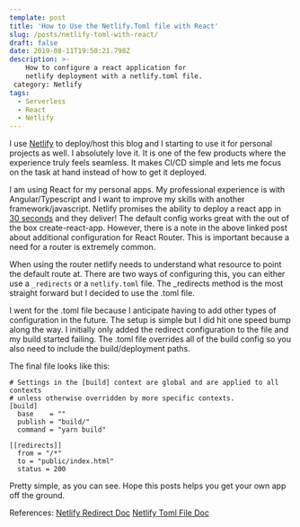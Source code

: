 ```yaml
---
template: post
title: 'How to Use the Netlify.Toml file with React'
slug: /posts/netlify-toml-with-react/
draft: false
date: 2019-08-11T19:50:21.798Z
description: >-
    How to configure a react application for 
    netlify deployment with a netlify.toml file.
 category: Netlify
tags:
  - Serverless
  - React
  - Netlify
---
```

I use [Netlify](https://netlify.com) to deploy/host this blog and I starting to use it for personal projects as well. I absolutely love it. It is one of the few products where the experience truly feels seamless. It makes CI/CD simple and lets me focus on the task at hand instead of how to get it deployed. 

I am using React for my personal apps. My professional experience is with Angular/Typescript and I want to improve my skills with another framework/javascript. Netlify promises the ability to deploy a react app in [30 seconds](https://www.netlify.com/blog/2016/07/22/deploy-react-apps-in-less-than-30-seconds/) and they deliver! The default config works great with the out of the box create-react-app. However, there is a note in the above linked post about additional configuration for React Router. This is important because a need for a router is extremely common. 

When using the router netlify needs to understand what resource to point the default route at. There are two ways of configuring this, you can either use a ```_redirects``` or a ```netlify.toml``` file. The _redirects method is the most straight forward but I decided to use the .toml file. 

I went for the .toml file because I anticipate having to add other types of configuration in the future. The setup is simple but I did hit one speed bump along the way. I initially only added the redirect configuration to the file and my build started failing. The .toml file overrides all of the build config so you also need to include the build/deployment paths. 

The final file looks like this: 

```
# Settings in the [build] context are global and are applied to all contexts
# unless otherwise overridden by more specific contexts.
[build]
  base    = ""
  publish = "build/"
  command = "yarn build"

[[redirects]]
  from = "/*"
  to = "public/index.html"
  status = 200
```

Pretty simple, as you can see. Hope this posts helps you get your own app off the ground. 

References: 
[Netlify Redirect Doc](https://www.netlify.com/docs/redirects/)
[Netlify Toml File Doc](https://www.netlify.com/docs/netlify-toml-reference/)